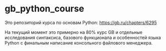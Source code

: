 # gb_python_course

Это репозиторий курса по основам Python:
https://gb.ru/chapters/6295

На текущий момент это примерно на 80% курс GB и отдельные исследования синтаксиса, базового функционала и особенностей языка Python с финальным написание консольного файлового менеджера.
